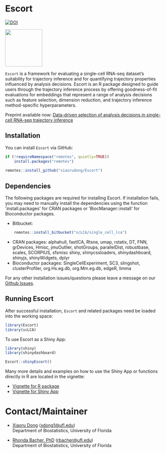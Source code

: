 # Escort
[![DOI](https://zenodo.org/badge/718898361.svg)](https://zenodo.org/doi/10.5281/zenodo.10392544)

<img src="https://github.com/xiaorudong/Escort/blob/main/vignettes/escort_hex_v2.png"  width = "120">

`Escort` is a framework for evaluating a single-cell RNA-seq dataset’s suitability for trajectory inference and for quantifying trajectory properties influenced by analysis decisions. Escort is an R package designed to guide users through the trajectory inference process by offering goodness-of-fit evaluations for embeddings that represent a range of analysis decisions such as feature selection, dimension reduction, and trajectory inference method-specific hyperparameters.

Preprint available now: [Data-driven selection of analysis decisions in single-cell RNA-seq trajectory inference](https://www.biorxiv.org/content/10.1101/2023.12.18.572214v1.full)

## Installation

You can install `Escort` via GitHub:

``` r
if (!requireNamespace("remotes", quietly=TRUE))
    install.packages("remotes")
    
remotes::install_github("xiaorudong/Escort")
```

## Dependencies

The following packages are required for installing Escort. If installation fails, you may need to manually install the dependencies using the function 'install.packages' for CRAN packages or 'BiocManager::install' for Bioconductor packages.

* Bitbucket: 
``` r
    remotes::install_bitbucket("scLCA/single_cell_lca")
```
* CRAN packages: alphahull, fastICA, Rtsne, umap, rstatix, DT, FNN, grDevices, Hmisc, jmuOutlier, shotGroups, parallelDist, robustbase, scales, SCORPIUS, sfsmisc
shiny, shinycssloaders, shinydashboard, shinyjs, shinyWidgets, dplyr
* Bioconductor packages: SingleCellExperiment, SC3, slingshot, clusterProfiler, org.Hs.eg.db, org.Mm.eg.db, edgeR, limma

    
For any other installation issues/questions please leave a message on our [Github Issues](https://github.com/xiaorudong/Escort/issues).

## Running Escort

After successful installation, `Escort` and related packages need be loaded into the working space:

``` r
library(Escort)
library(scLCA)
```

To use Escort as a Shiny App:

```r
library(shiny)
library(shinydashboard)

Escort::shinyEscort()
```

Many more details and examples on how to use the Shiny App or functions directly in R are located in the vignette:

* [Vignette for R package](https://www.rhondabacher.com/vignettes/Escort.html)
* [Vignette for Shiny App](https://www.rhondabacher.com/vignettes/shiny_vignette.html)


# Contact/Maintainer

* [Xiaoru Dong](https://xiaorudong.github.io) (xdong1@ufl.edu)  
Department of Biostatistics, University of Florida

* [Rhonda Bacher, PhD](https://www.rhondabacher.com) (rbacher@ufl.edu)  
Department of Biostatistics, University of Florida


